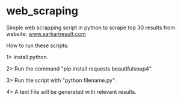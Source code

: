 # web_scraping

Simple web scrapping script in python to scrape top 30 results from website: www.sarkariresult.com

How to run these scripts:

1> Install python.


2> Run the command "pip install requests beautifulsoup4".


3> Run the script with "python filename.py".


4> A text File will be generated with relevant results.
